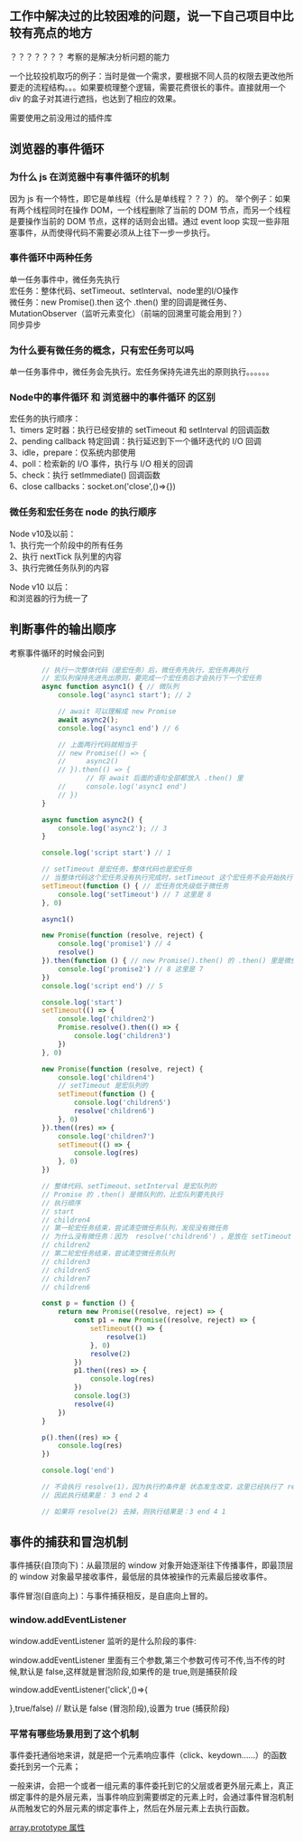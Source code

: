 ## 工作中解决过的比较困难的问题，说一下自己项目中比较有亮点的地方
？？？？？？？
考察的是解决分析问题的能力

一个比较投机取巧的例子：当时是做一个需求，要根据不同人员的权限去更改他所要走的流程结构。。。如果要梳理整个逻辑，需要花费很长的事件。直接就用一个 div 的盒子对其进行遮挡，也达到了相应的效果。

需要使用之前没用过的插件库

## 浏览器的事件循环
### 为什么 js 在浏览器中有事件循环的机制
因为 js 有一个特性，即它是单线程（什么是单线程？？？）的。
举个例子：如果有两个线程同时在操作 DOM，一个线程删除了当前的 DOM 节点，而另一个线程是要操作当前的 DOM 节点，这样的话则会出错。通过 event loop 实现一些非阻塞事件，从而使得代码不需要必须从上往下一步一步执行。

### 事件循环中两种任务
单一任务事件中，微任务先执行<br>
宏任务：整体代码、setTimeout、setInterval、node里的I/O操作<br>
微任务：new Promise().then 这个 .then() 里的回调是微任务、MutationObserver（监听元素变化）（前端的回溯里可能会用到？）<br>
同步异步 <br>

### 为什么要有微任务的概念，只有宏任务可以吗
单一任务事件中，微任务会先执行。宏任务保持先进先出的原则执行。。。。。。

### Node中的事件循环 和 浏览器中的事件循环 的区别
宏任务的执行顺序：<br>
1、timers 定时器：执行已经安排的 setTimeout 和 setInterval 的回调函数 <br>
2、pending callback 特定回调：执行延迟到下一个循环迭代的 I/O 回调 <br>
3、idle，prepare：仅系统内部使用 <br>
4、poll：检索新的 I/O 事件，执行与 I/O 相关的回调 <br>
5、check：执行 setImmediate() 回调函数 <br>
6、close callbacks：socket.on('close',()=>{})

### 微任务和宏任务在 node 的执行顺序
Node v10及以前：<br>
1、执行完一个阶段中的所有任务 <br>
2、执行 nextTick 队列里的内容 <br>
3、执行完微任务队列的内容 <br>

Node v10 以后：<br>
和浏览器的行为统一了

## 判断事件的输出顺序
考察事件循环的时候会问到
```JavaScript
        // 执行一次整体代码（是宏任务）后，微任务先执行，宏任务再执行
        // 宏队列保持先进先出原则，要完成一个宏任务后才会执行下一个宏任务
        async function async1() { // 微队列
            console.log('async1 start'); // 2

            // await 可以理解成 new Promise
            await async2(); 
            console.log('async1 end') // 6

            // 上面两行代码就相当于
            // new Promise(() => {
            //     async2()
            // }).then(() => {
                   // 将 await 后面的语句全部都放入 .then() 里 
            //     console.log('async1 end')
            // })
        }

        async function async2() {
            console.log('async2'); // 3
        }

        console.log('script start') // 1

        // setTimeout 是宏任务，整体代码也是宏任务
        // 当整体代码这个宏任务没有执行完成时，setTimeout 这个宏任务不会开始执行
        setTimeout(function () { // 宏任务优先级低于微任务
            console.log('setTimeout') // 7 这里是 8
        }, 0)

        async1()

        new Promise(function (resolve, reject) {
            console.log('promise1') // 4
            resolve()
        }).then(function () { // new Promise().then() 的 .then() 里是微任务，相比宏任务要先执行
            console.log('promise2') // 8 这里是 7
        })
        console.log('script end') // 5
```


```JavaScript
        console.log('start')
        setTimeout(() => {
            console.log('children2')
            Promise.resolve().then(() => {
                console.log('children3')
            })
        }, 0)

        new Promise(function (resolve, reject) {
            console.log('children4')
            // setTimeout 是宏队列的
            setTimeout(function () {
                console.log('children5')
                resolve('children6')
            }, 0)
        }).then((res) => {
            console.log('children7')
            setTimeout(() => {
                console.log(res)
            }, 0)
        })

        // 整体代码、setTimeout、setInterval 是宏队列的
        // Promise 的 .then() 是微队列的，比宏队列要先执行
        // 执行顺序
        // start
        // children4
        // 第一轮宏任务结束，尝试清空微任务队列，发现没有微任务
        // 为什么没有微任务：因为  resolve('children6') ，是放在 setTimeout 里面的，说明第一轮宏任务完成的时候，promise 的 .then() 并没有添加到微任务里
        // children2
        // 第二轮宏任务结束，尝试清空微任务队列
        // children3
        // children5
        // children7
        // children6
```

```JavaScript
        const p = function () {
            return new Promise((resolve, reject) => {
                const p1 = new Promise((resolve, reject) => {
                    setTimeout(() => {
                        resolve(1)
                    }, 0)
                    resolve(2)
                })
                p1.then((res) => {
                    console.log(res)
                })
                console.log(3)
                resolve(4)
            })
        }

        p().then((res) => {
            console.log(res)
        })

        console.log('end')

        // 不会执行 resolve(1)，因为执行的条件是 状态发生改变，这里已经执行了 resolve(2)，状态改变的结果已经输出。
        // 因此执行结果是： 3 end 2 4

        // 如果将 resolve(2) 去掉，则执行结果是：3 end 4 1
```

## 事件的捕获和冒泡机制
事件捕获(自顶向下)：从最顶层的 window 对象开始逐渐往下传播事件，即最顶层的 window 对象最早接收事件，最低层的具体被操作的元素最后接收事件。<br>

事件冒泡(自底向上)：与事件捕获相反，是自底向上冒的。<br>

### window.addEventListener 
window.addEventListener 监听的是什么阶段的事件:<br>

window.addEventListener 里面有三个参数,第三个参数可传可不传,当不传的时候,默认是 false,这样就是冒泡阶段,如果传的是 true,则是捕获阶段    

window.addEventListener('click',()=>{

},true/false) // 默认是 false (冒泡阶段),设置为 true (捕获阶段)

### 平常有哪些场景用到了这个机制
事件委托通俗地来讲，就是把一个元素响应事件（click、keydown......）的函数委托到另一个元素；<br>

一般来讲，会把一个或者一组元素的事件委托到它的父层或者更外层元素上，真正绑定事件的是外层元素，当事件响应到需要绑定的元素上时，会通过事件冒泡机制从而触发它的外层元素的绑定事件上，然后在外层元素上去执行函数。  

[array.prototype 属性](https://cloud.tencent.com/developer/section/1191536)